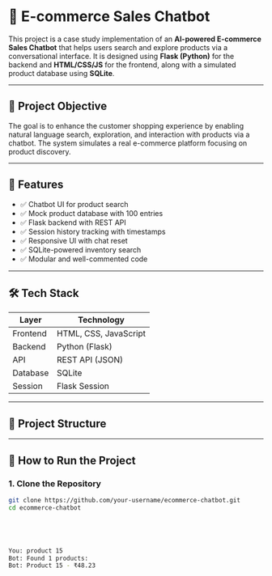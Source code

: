 # 🛒 E-commerce Sales Chatbot

This project is a case study implementation of an **AI-powered E-commerce Sales Chatbot** that helps users search and explore products via a conversational interface. It is designed using **Flask (Python)** for the backend and **HTML/CSS/JS** for the frontend, along with a simulated product database using **SQLite**.

---

## 📌 Project Objective

The goal is to enhance the customer shopping experience by enabling natural language search, exploration, and interaction with products via a chatbot. The system simulates a real e-commerce platform focusing on product discovery.

---

## 🧠 Features

- ✅ Chatbot UI for product search
- ✅ Mock product database with 100 entries
- ✅ Flask backend with REST API
- ✅ Session history tracking with timestamps
- ✅ Responsive UI with chat reset
- ✅ SQLite-powered inventory search
- ✅ Modular and well-commented code

---

## 🛠️ Tech Stack

| Layer       | Technology         |
|-------------|--------------------|
| Frontend    | HTML, CSS, JavaScript |
| Backend     | Python (Flask)     |
| API         | REST API (JSON)    |
| Database    | SQLite             |
| Session     | Flask Session      |

---

## 📁 Project Structure




---

## 🚀 How to Run the Project

### 1. Clone the Repository

```bash
git clone https://github.com/your-username/ecommerce-chatbot.git
cd ecommerce-chatbot





You: product 15
Bot: Found 1 products:
Bot: Product 15 - ₹48.23
